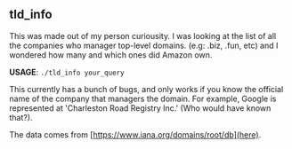 ## tld_info
This was made out of my person curiousity. I was looking at the list of all the
companies who manager top-level domains. (e.g: .biz, .fun, etc) and I wondered
how many and which ones did Amazon own.

**USAGE**: `./tld_info your_query`

This currently has a bunch of bugs, and only works if you know the official name
of the company that managers the domain. For example, Google is represented at
'Charleston Road Registry Inc.' (Who would have known that?).

The data comes from [https://www.iana.org/domains/root/db](here).

